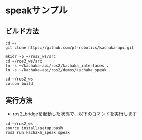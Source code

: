 # speakサンプル

## ビルド方法

```
cd ~/
git clone https://github.com/pf-robotics/kachaka-api.git

mkidr -p ~/ros2_ws/src
cd ~/ros2_ws/src
ln -s ~/kachaka-api/ros2/kachaka_interfaces .
ln -s ~/kachaka-api/ros2/demos/kachaka_speak .

cd ~/ros2_ws
colcon build
```

## 実行方法

* ros2_bridgeを起動した状態で、以下のコマンドを実行します

```
cd ~/ros2_ws
source install/setup.bash
ros2 run kachaka_speak speak
```
